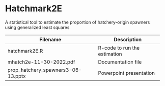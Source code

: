 # Hatchmark2E
A statistical tool to estimate the proportion of hatchery-origin spawners using generalized least squares

Filename | Description
---------| -----------
hatchmark2E.R | R-code to run the estimation
mhatch2e-11-30-2022.pdf | Documentation file
prop_hatchery_spawners3-06-13.pptx | Powerpoint presentation 

